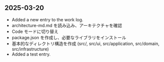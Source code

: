 ## 2025-03-20

- Added a new entry to the work log.
- architecture-md.md を読み込み、アーキテクチャを確認
- Code モードに切り替え
- package.json を作成し、必要なライブラリをインストール
- 基本的なディレクトリ構造を作成 (src/, src/ui, src/application, src/domain, src/infrastructure)
- Added a test entry.